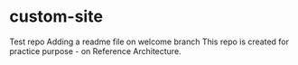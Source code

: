 # custom-site
Test repo
Adding a readme file on welcome branch
This repo is created for practice purpose - on Reference Architecture.


